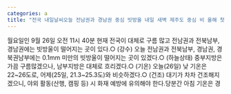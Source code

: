 ```yaml
---
categories: a
title: "전국 내일날씨오늘 전남권과 경남권 중심 빗방울 내일 새벽 제주도 중심 비 올해 첫 단풍 시기와 절정 시기"
---
```

월요일인 9월 26일 오전 11시 40분 현재 전국이 대체로 구름 많고 전남권과 전북남부, 경남권에는 빗방울이 떨어지는 곳이 있다.○ (강수) 오늘 전남권과 전북남부, 경남권, 경북권남부에는 0.1mm 미만의 빗방울이 떨어지는 곳이 있겠다.○ (하늘상태) 중부지방은 가끔 구름많겠으나, 남부지방은 대체로 흐리겠다.○ (기온) 오늘(26일) 낮 기온은 22~26도로, 어제(25일, 21.3~25.3도)와 비슷하겠다.○ (건조) 대기가 차차 건조해지겠으니, 야외 활동(산행, 캠핑 등) 시 화재 예방에 유의해야 한다.당분간 아침 기온은 경